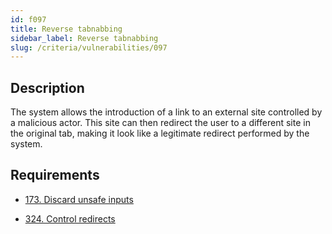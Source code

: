 ```yaml
---
id: f097
title: Reverse tabnabbing
sidebar_label: Reverse tabnabbing
slug: /criteria/vulnerabilities/097
---
```


## Description

The system allows the introduction
of a link to an external site
controlled by a malicious actor.
This site can then redirect the user
to a different site in the original tab,
making it look like a legitimate redirect
performed by the system.

## Requirements

- [173. Discard unsafe inputs](/criteria/requirements/source/173)

- [324. Control redirects](/criteria/requirements/architecture/324)
